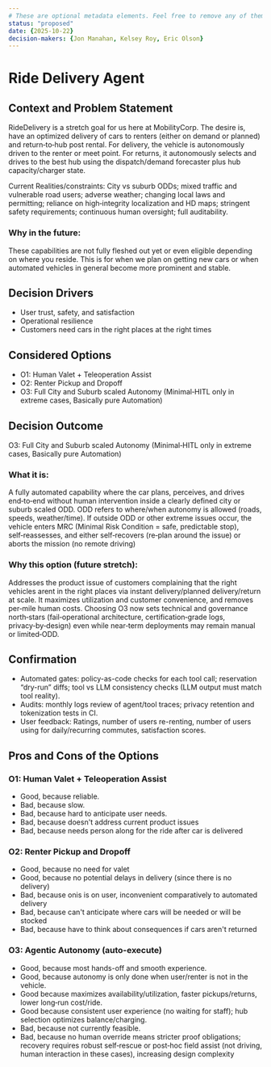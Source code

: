 ```yaml
---
# These are optional metadata elements. Feel free to remove any of them.
status: "proposed"
date: {2025-10-22}
decision-makers: {Jon Manahan, Kelsey Roy, Eric Olson}
---
```


# Ride Delivery Agent

## Context and Problem Statement

RideDelivery is a stretch goal for us here at MobilityCorp. The desire is, have an optimized delivery of cars to renters (either on demand or planned) and return‑to‑hub post rental. For delivery, the vehicle is autonomously driven to the renter or meet point. For returns, it autonomously selects and drives to the best hub using the dispatch/demand forecaster plus hub capacity/charger state. 

Current Realities/constraints: City vs suburb ODDs; mixed traffic and vulnerable road users; adverse weather; changing local laws and permitting; reliance on high‑integrity localization and HD maps; stringent safety requirements; continuous human oversight; full auditability.

### Why in the future: 
These capabilities are not fully fleshed out yet or even eligible depending on where you reside. This is for when we plan on getting new cars or when automated vehicles in general become more prominent and stable.

## Decision Drivers

* User trust, safety, and satisfaction
* Operational resilience
* Customers need cars in the right places at the right times

## Considered Options

* O1: Human Valet + Teleoperation Assist
* O2: Renter Pickup and Dropoff
* O3: Full City and Suburb scaled Autonomy (Minimal‑HITL only in extreme cases, Basically pure Automation)

## Decision Outcome
O3: Full City and Suburb scaled Autonomy (Minimal‑HITL only in extreme cases, Basically pure Automation)
### What it is: 
A fully automated capability where the car plans, perceives, and drives end‑to‑end without human intervention inside a clearly defined city or suburb scaled ODD. ODD refers to where/when autonomy is allowed (roads, speeds, weather/time). If outside ODD or other extreme issues occur, the vehicle enters MRC (Minimal Risk Condition = safe, predictable stop), self‑reassesses, and either self‑recovers (re‑plan around the issue) or aborts the mission (no remote driving)
### Why this option (future stretch): 
Addresses the product issue of customers complaining that the right vehicles arent in the right places via instant delivery/planned delivery/return at scale. It maximizes utilization and customer convenience, and removes per‑mile human costs. Choosing O3 now sets technical and governance north‑stars (fail‑operational architecture, certification‑grade logs, privacy‑by‑design) even while near‑term deployments may remain manual or limited‑ODD.

## Confirmation
* Automated gates: policy-as-code checks for each tool call; reservation “dry-run” diffs; tool vs LLM consistency checks (LLM output must match tool reality).
* Audits: monthly logs review of agent/tool traces; privacy retention and tokenization tests in CI.
* User feedback: Ratings, number of users re-renting, number of users using for daily/recurring commutes, satisfaction scores.

## Pros and Cons of the Options
### O1: Human Valet + Teleoperation Assist
* Good, because reliable.
* Bad, because slow.
* Bad, because hard to anticipate user needs.
* Bad, because doesn't address current product issues
* Bad, because needs person along for the ride after car is delivered

### O2: Renter Pickup and Dropoff
* Good, because no need for valet
* Good, because no potential delays in delivery (since there is no delivery)
* Bad, because onis is on user, inconvenient comparatively to automated delivery
* Bad, because can't anticipate where cars will be needed or will be stocked
* Bad, because have to think about consequences if cars aren't returned

### O3: Agentic Autonomy (auto-execute)
* Good, because most hands-off and smooth experience.
* Good, because autonomy is only done when user/renter is not in the vehicle.
* Good because maximizes availability/utilization, faster pickups/returns, lower long‑run cost/ride.
* Good because consistent user experience (no waiting for staff); hub selection optimizes balance/charging.
* Bad, because not currently feasible.
* Bad, because no human override means stricter proof obligations; recovery requires robust self‑rescue or post‑hoc field assist (not driving, human interaction in these cases), increasing design complexity